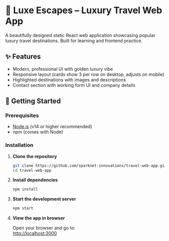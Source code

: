 # 🌴 Luxe Escapes – Luxury Travel Web App

A beautifully designed static React web application showcasing popular luxury travel destinations. Built for learning and frontend practice.

## ✨ Features

- Modern, professional UI with golden luxury vibe
- Responsive layout (cards show 3 per row on desktop, adjusts on mobile)
- Highlighted destinations with images and descriptions
- Contact section with working form UI and company details

## 🚀 Getting Started

### Prerequisites

- [Node.js](https://nodejs.org/) (v14 or higher recommended)
- npm (comes with Node)

### Installation

1. **Clone the repository**
   ```bash
   git clone https://github.com/sparknet-innovations/travel-web-app.git
   cd travel-web-app
   ```

2. **Install dependencies**
   ```bash
   npm install
   ```

3. **Start the development server**
   ```bash
   npm start
   ```

4. **View the app in browser**

   Open your browser and go to:  
   [http://localhost:3000](http://localhost:3000)

